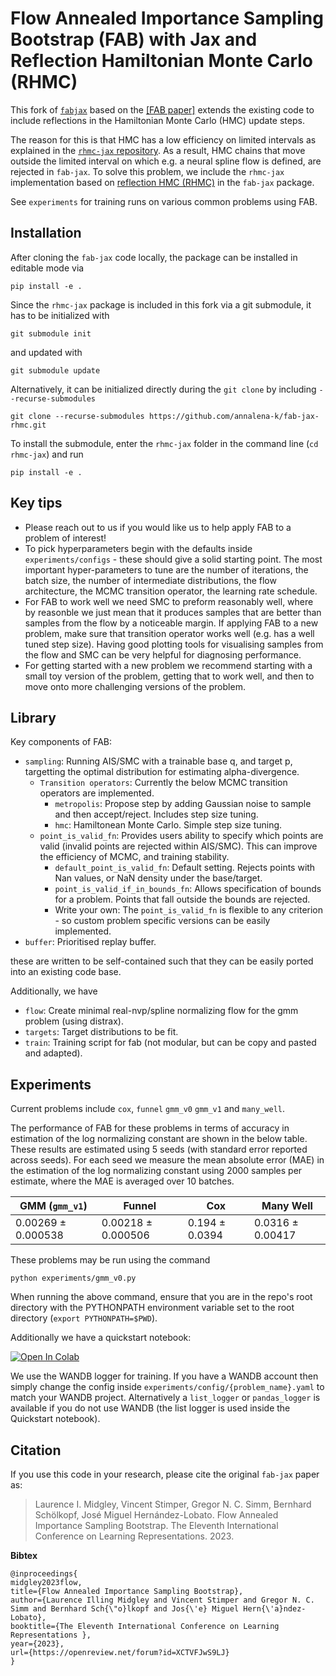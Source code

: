 # Flow Annealed Importance Sampling Bootstrap (FAB) with Jax and Reflection Hamiltonian Monte Carlo (RHMC)

This fork of [`fabjax`](https://github.com/lollcat/FAB-JAX/) based on the [[FAB paper]](https://arxiv.org/abs/2208.01893) extends the existing code
to include reflections in the Hamiltonian Monte Carlo (HMC) update steps.

The reason for this is that HMC has a low efficiency on limited intervals as explained in the 
[`rhmc-jax` repository](https://github.com/annalena-k/rhmc-jax). As a result, HMC chains that move outside the limited
interval on which e.g. a neural spline flow is defined, are rejected in `fab-jax`.
To solve this problem, we include the `rhmc-jax` implementation based on
[reflection HMC (RHMC)](https://papers.nips.cc/paper_files/paper/2015/hash/8303a79b1e19a194f1875981be5bdb6f-Abstract.html) 
in the `fab-jax` package.

See `experiments` for training runs on various common problems using FAB.

## Installation
After cloning the `fab-jax` code locally, the package can be installed in editable mode via
```shell
pip install -e .
```
Since the `rhmc-jax` package is included in this fork via a git submodule, it has to be initialized with
```shell
git submodule init
```
and updated with
```shell
git submodule update
```
Alternatively, it can be initialized directly during the `git clone` by including `--recurse-submodules`
```shell
git clone --recurse-submodules https://github.com/annalena-k/fab-jax-rhmc.git
```

To install the submodule, enter the `rhmc-jax` folder in the command line (`cd rhmc-jax`) and run
```shell
pip install -e .
```


## Key tips
 - Please reach out to us if you would like us to help apply FAB to a problem of interest!
 - To pick hyperparameters begin with the defaults inside `experiments/configs` - these should give a solid starting point.
The most important hyper-parameters to tune are the number of iterations, the batch size, the number of intermediate distributions, the flow architecture, the MCMC transition operator, the learning rate schedule. 
 - For FAB to work well we need SMC to preform reasonably well, where by reasonble we just mean that it produces samples that are
better than samples from the flow by a noticeable margin.
If applying FAB to a new problem, make sure that transition operator works well (e.g. has a well tuned step size).
Having good plotting tools for visualising samples from the flow and SMC can be very helpful for diagnosing performance.
 - For getting started with a new problem we recommend starting with a small toy version of the problem, getting that to work
well, and then to move onto more challenging versions of the problem.


## Library
Key components of FAB:
- `sampling`: Running AIS/SMC with a trainable base q, and target p, targetting the optimal distribution for estimating alpha-divergence.
  - `Transition operators`: Currently the below MCMC transition operators are implemented.
     - `metropolis`: Propose step by adding Gaussian noise to sample and then accept/reject. Includes step size tuning.
     - `hmc`: Hamiltonean Monte Carlo. Simple step size tuning.
  - `point_is_valid_fn`: Provides users ability to specify which points are valid (invalid points are rejected within AIS/SMC). This can improve the efficiency of MCMC, and training stability.
    - `default_point_is_valid_fn`: Default setting. Rejects points with Nan values, or NaN density under the base/target.
    - `point_is_valid_if_in_bounds_fn`: Allows specification of bounds for a problem. Points that fall outside the bounds are rejected.
    - Write your own: The `point_is_valid_fn` is flexible to any criterion - so custom problem specific versions can be easily implemented.
- `buffer`: Prioritised replay buffer. 

these are written to be self-contained such that they can be easily ported into an existing code base.

Additionally, we have
 - `flow`: Create minimal real-nvp/spline normalizing flow for the gmm problem (using distrax).
 - `targets`: Target distributions to be fit.
 - `train`: Training script for fab (not modular, but can be copy and pasted and adapted).


## Experiments
Current problems include `cox`, `funnel` `gmm_v0` `gmm_v1` and `many_well`.

The performance of FAB for these problems in terms of accuracy in estimation of the 
log normalizing constant are shown in the below table. 
These results are estimated using 5 seeds (with standard error reported across seeds). For each seed we measure
the mean absolute error (MAE) in the estimation of the log normalizing constant using 2000 samples per estimate, 
where the MAE is averaged over 10 batches.

| GMM  (`gmm_v1`)        | Funnel | Cox | Many Well |
|------------------------|---|-----|--------|
| 0.00269 $\pm$ 0.000538 |  0.00218 $\pm$ 0.000506 | 0.194 $\pm$ 0.0394 |  0.0316 $\pm$ 0.00417  |

These problems may be run using the command
```shell
python experiments/gmm_v0.py 
```
When running the above command, ensure that you are in the repo's root directory with the PYTHONPATH environment variable
set to the root directory (`export PYTHONPATH=$PWD`). 


Additionally we have a quickstart notebook:

<a href="https://colab.research.google.com/github/lollcat/fab-jax/blob/master/experiments/fabjax_quickstart.ipynb" target="_parent"><img src="https://colab.research.google.com/assets/colab-badge.svg" alt="Open In Colab"/></a>


We use the WANDB logger for training. 
If you have a WANDB account then simply change the config inside `experiments/config/{problem_name}.yaml` 
to match your WANDB project. Alternatively a `list_logger` or `pandas_logger` is available if you do not 
use WANDB (the list logger is used inside the Quickstart notebook). 



## Citation

If you use this code in your research, please cite the original `fab-jax` paper as:

> Laurence I. Midgley, Vincent Stimper, Gregor N. C. Simm, Bernhard Schölkopf, José Miguel Hernández-Lobato.
> Flow Annealed Importance Sampling Bootstrap. The Eleventh International Conference on Learning Representations. 2023.

**Bibtex**

```
@inproceedings{
midgley2023flow,
title={Flow Annealed Importance Sampling Bootstrap},
author={Laurence Illing Midgley and Vincent Stimper and Gregor N. C. Simm and Bernhard Sch{\"o}lkopf and Jos{\'e} Miguel Hern{\'a}ndez-Lobato},
booktitle={The Eleventh International Conference on Learning Representations },
year={2023},
url={https://openreview.net/forum?id=XCTVFJwS9LJ}
}
```